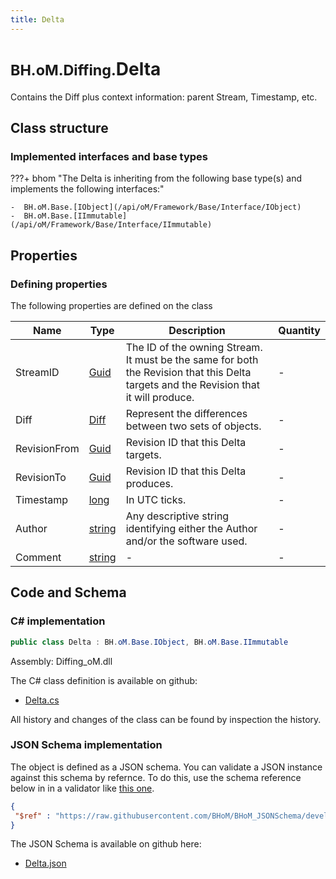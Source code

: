 ```yaml
---
title: Delta
---
```


# <small>BH.oM.Diffing.</small>**Delta**

Contains the Diff plus context information: parent Stream, Timestamp, etc.

## Class structure

### Implemented interfaces and base types

???+ bhom "The Delta is inheriting from the following base type(s) and implements the following interfaces:"

    -  BH.oM.Base.[IObject](/api/oM/Framework/Base/Interface/IObject)
    -  BH.oM.Base.[IImmutable](/api/oM/Framework/Base/Interface/IImmutable)


## Properties



### Defining properties

The following properties are defined on the class

| Name             | Type             | Description      | Quantity         |
|------------------|------------------|------------------|------------------|
| StreamID | [Guid](https://learn.microsoft.com/en-us/dotnet/api/System.Guid?view=netstandard-2.0) | The ID of the owning Stream. It must be the same for both the Revision that this Delta targets and the Revision that it will produce. | - |
| Diff | [Diff](/api/oM/Framework/Diffing/Diff) | Represent the differences between two sets of objects. | - |
| RevisionFrom | [Guid](https://learn.microsoft.com/en-us/dotnet/api/System.Guid?view=netstandard-2.0) | Revision ID that this Delta targets. | - |
| RevisionTo | [Guid](https://learn.microsoft.com/en-us/dotnet/api/System.Guid?view=netstandard-2.0) | Revision ID that this Delta produces. | - |
| Timestamp | [long](https://learn.microsoft.com/en-us/dotnet/api/System.Int64?view=netstandard-2.0) | In UTC ticks. | - |
| Author | [string](https://learn.microsoft.com/en-us/dotnet/api/System.String?view=netstandard-2.0) | Any descriptive string identifying either the Author and/or the software used. | - |
| Comment | [string](https://learn.microsoft.com/en-us/dotnet/api/System.String?view=netstandard-2.0) | - | - |


## Code and Schema

### C# implementation

``` C# title="C#"
public class Delta : BH.oM.Base.IObject, BH.oM.Base.IImmutable
```

Assembly: Diffing_oM.dll

The C# class definition is available on github:

- [Delta.cs](https://github.com/BHoM/BHoM/blob/develop/Diffing_oM/Delta.cs)

All history and changes of the class can be found by inspection the history.
### JSON Schema implementation

The object is defined as a JSON schema. You can validate a JSON instance against this schema by refernce. To do this, use the schema reference below in in a validator like [this one](https://www.jsonschemavalidator.net/).

``` json title="JSON Schema"
{
 "$ref" : "https://raw.githubusercontent.com/BHoM/BHoM_JSONSchema/develop/Diffing_oM/Delta.json"
}
```

The JSON Schema is available on github here:

- [Delta.json](https://github.com/BHoM/BHoM_JSONSchema/blob/develop/Diffing_oM/Delta.json)

